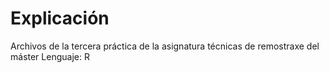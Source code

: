 # Explicación
Archivos de la tercera práctica de la asignatura técnicas de remostraxe del máster
Lenguaje: R
